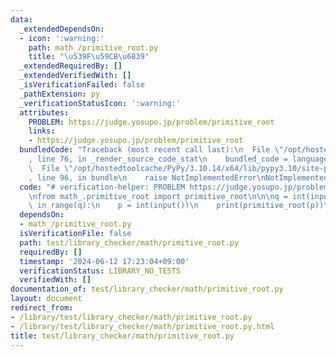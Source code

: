 ```yaml
---
data:
  _extendedDependsOn:
  - icon: ':warning:'
    path: math_/primitive_root.py
    title: "\u539F\u59CB\u6839"
  _extendedRequiredBy: []
  _extendedVerifiedWith: []
  _isVerificationFailed: false
  _pathExtension: py
  _verificationStatusIcon: ':warning:'
  attributes:
    PROBLEM: https://judge.yosupo.jp/problem/primitive_root
    links:
    - https://judge.yosupo.jp/problem/primitive_root
  bundledCode: "Traceback (most recent call last):\n  File \"/opt/hostedtoolcache/PyPy/3.10.14/x64/lib/pypy3.10/site-packages/onlinejudge_verify/documentation/build.py\"\
    , line 76, in _render_source_code_stat\n    bundled_code = language.bundle(\n\
    \  File \"/opt/hostedtoolcache/PyPy/3.10.14/x64/lib/pypy3.10/site-packages/onlinejudge_verify/languages/python.py\"\
    , line 96, in bundle\n    raise NotImplementedError\nNotImplementedError\n"
  code: "# verification-helper: PROBLEM https://judge.yosupo.jp/problem/primitive_root\n\
    \nfrom math_.primitive_root import primitive_root\n\n\nq = int(input())\nfor _\
    \ in range(q):\n    p = int(input())\n    print(primitive_root(p))\n"
  dependsOn:
  - math_/primitive_root.py
  isVerificationFile: false
  path: test/library_checker/math/primitive_root.py
  requiredBy: []
  timestamp: '2024-06-12 17:23:04+09:00'
  verificationStatus: LIBRARY_NO_TESTS
  verifiedWith: []
documentation_of: test/library_checker/math/primitive_root.py
layout: document
redirect_from:
- /library/test/library_checker/math/primitive_root.py
- /library/test/library_checker/math/primitive_root.py.html
title: test/library_checker/math/primitive_root.py
---
```

